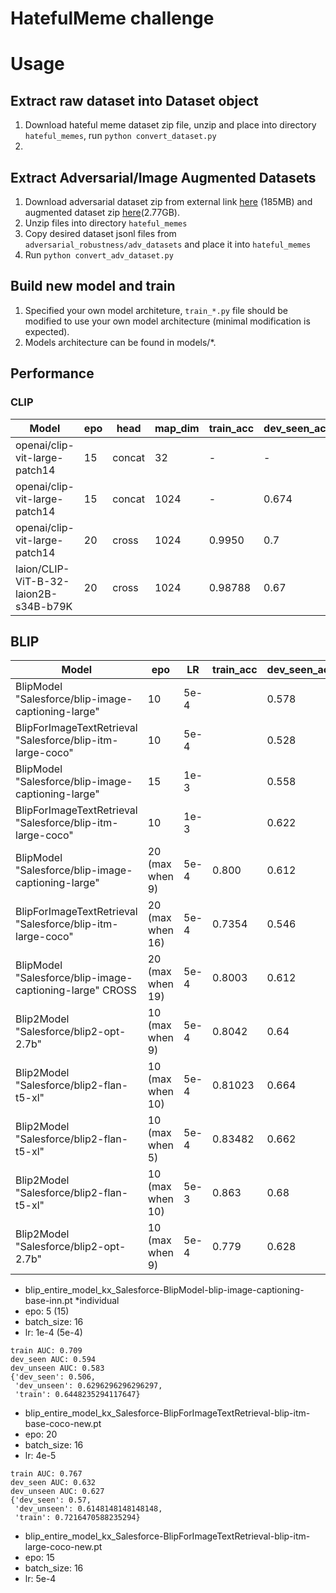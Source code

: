 # HatefulMeme challenge


# Usage
## Extract raw dataset into Dataset object
1. Download hateful meme dataset zip file, unzip and place into directory `hateful_memes`, run `python convert_dataset.py`
2. 
## Extract Adversarial/Image Augmented Datasets
   1. Download adversarial dataset zip from external link [here](https://drive.google.com/file/d/11DTJKmRSW8fKXxgbtqwDWEmLAAA2beyg/view?usp=drive_link) (185MB) and augmented dataset zip [here](https://drive.google.com/file/d/1-1eYLaY6-jjFl0weE6MnixEeqISqwGwS/view?usp=drive_link)(2.77GB).
   2. Unzip files into directory `hateful_memes`
   3. Copy desired dataset jsonl files from `adversarial_robustness/adv_datasets` and place it into `hateful_memes`
   4. Run `python convert_adv_dataset.py`

## Build new model and train
1. Specified your own model architeture, `train_*.py` file should be modified to use your own model architecture (minimal modification is expected).
2. Models architecture can be found in models/*.


## Performance
### CLIP
| Model    |  epo | head | map_dim | train_acc | dev_seen_acc | dev_seen_auc | dev_unseen_auc | Filename | batch_size | LR |
| -------- |  ------- | ------- | ------- | ------- | ------- | ------- | ------- | ------- | ------- | ------- |
| openai/clip-vit-large-patch14  |    15 | concat | 32 |  - | - | 0.652 |0.760 |  clip_entire_model_added_sigmoid_gradclip.pt | 16 | 1e-4 | 
| openai/clip-vit-large-patch14  |    15 | concat | 1024 | - |0.674 | 0.772 | 0.7643 | clip_entire_model_added_sigmoid_gradclip.pt | 64 | 1e-4 |
| openai/clip-vit-large-patch14  |  20 | cross | 1024 | 0.9950 | 0.7 | 0.8278 | 0.811 | clip_entire_model_added_sigmoid_gradclip-cross.pt | 64 | 1e-4 |
| laion/CLIP-ViT-B-32-laion2B-s34B-b79K  |   20 | cross | 1024 | 0.98788 | 0.67 | 0.7594 | 0.745 | clip_entire_model_added_sigmoid_gradclip_laion-CLIP-ViT-B-32-laion2B-s34B-b79K-cross.pt | 64 | 1e-4 |


## BLIP
| Model    | epo | LR | train_acc| dev_seen_acc | dev_seen_auc | dev_unseen_auc | Filename | batch_size |
| -------- | -------  | ------- | ------- | ------- | ------- | ------- | ------- | ------- | 
| BlipModel "Salesforce/blip-image-captioning-large" |  10 | 5e-4 | | 0.578 | 0.6348 | 0.635 | blip_entire_model_kx_Salesforce-BlipModel-blip-image-captioning-large-inn.pt | 16 |
| BlipForImageTextRetrieval "Salesforce/blip-itm-large-coco" |  10 | 5e-4 |  | 0.528 | 0.6875 | 0.6718 | blip_entire_model_kx_Salesforce-BlipForImageTextRetrieval-blip-itm-large-coco-new.pt | 16 |
| BlipModel "Salesforce/blip-image-captioning-large" |  15 | 1e-3 |  | 0.558 | 0.6348 | 0.61619 | blip_entire_model_kx_Salesforce-BlipModel-blip-image-captioning-large-inn-LR-EPO.pt | 16 |
| BlipForImageTextRetrieval "Salesforce/blip-itm-large-coco" |  10 | 1e-3 | | 0.622 | 0.6495 | 0.6718 | blip_entire_model_kx_Salesforce-BlipForImageTextRetrieval-blip-itm-large-coco-new-LR-EPO.pt | 16 |
| BlipModel "Salesforce/blip-image-captioning-large" |  20 (max when 9) | 5e-4 | 0.800 | 0.612 | 0.6469 | 0.6379 | blip_entire_model_kx_Salesforce-BlipModel-blip-image-captioning-large-inn-LR-EPO.pt | 16 |
| BlipForImageTextRetrieval "Salesforce/blip-itm-large-coco" |  20 (max when 16) | 5e-4  | 0.7354 |0.546 | 0.6999 | 0.6908 | blip_entire_model_kx_Salesforce-BlipForImageTextRetrieval-blip-itm-large-coco-new-LR-EPO.pt | 16 |
| BlipModel "Salesforce/blip-image-captioning-large" CROSS |  20 (max when 19) | 5e-4 | 0.8003 | 0.612 | 0.6469 | 0.6289 | blip_entire_model_kx_Salesforce-BlipModel-blip-image-captioning-large-inn-cross.pt | 16 |
| Blip2Model "Salesforce/blip2-opt-2.7b" |  10 (max when 9) | 5e-4 | 0.8042 | 0.64 | 0.740 | 0.7266 | blip_entire_model_kx_Salesforce-BlipModel-blip2-inn-concat.pt | 8 |
| Blip2Model "Salesforce/blip2-flan-t5-xl" |  10 (max when 10) | 5e-4 | 0.81023 | 0.664 | 0.7371 | 0.7228 | blip_entire_model_kx_Salesforce-BlipModel-blip2-flan-t5-xlinn-concat.pt | 8 |
| Blip2Model "Salesforce/blip2-flan-t5-xl" |  10 (max when 5) | 5e-4 | 0.83482 | 0.662 | 0.7438 | 0.724 | blip_entire_model_kx_Salesforce-BlipModel-blip2-flan-t5-xlinn-concat-layer5.pt | 8 |
| Blip2Model "Salesforce/blip2-flan-t5-xl" |  10 (max when 10) | 5e-3 | 0.863 | 0.68 | 0.7318 | 0.72669 | blip_entire_model_kx_Salesforce-BlipModel-blip2-flan-t5-xlinn-concat-layer5-LR-5e-3.pt | 8 |
| Blip2Model "Salesforce/blip2-opt-2.7b" |  10 (max when 9) | 5e-4 | 0.779 | 0.628 | 0.7287 | 0.7155 | blip_entire_model_kx_Salesforce-BlipModel-blip2-inn-concat-epo30.pt | 8 |

- blip_entire_model_kx_Salesforce-BlipModel-blip-image-captioning-base-inn.pt *individual
- epo: 5 (15)
- batch_size: 16
- lr: 1e-4 (5e-4)
```
train AUC: 0.709
dev_seen AUC: 0.594
dev_unseen AUC: 0.583
{'dev_seen': 0.506,
 'dev_unseen': 0.6296296296296297,
 'train': 0.6448235294117647}
```

- blip_entire_model_kx_Salesforce-BlipForImageTextRetrieval-blip-itm-base-coco-new.pt
- epo: 20
- batch_size: 16
- lr: 4e-5
```
train AUC: 0.767
dev_seen AUC: 0.632
dev_unseen AUC: 0.627
{'dev_seen': 0.57,
 'dev_unseen': 0.6148148148148148,
 'train': 0.7216470588235294}
```

- blip_entire_model_kx_Salesforce-BlipForImageTextRetrieval-blip-itm-large-coco-new.pt
- epo: 15
- batch_size: 16
- lr: 5e-4
```

```
